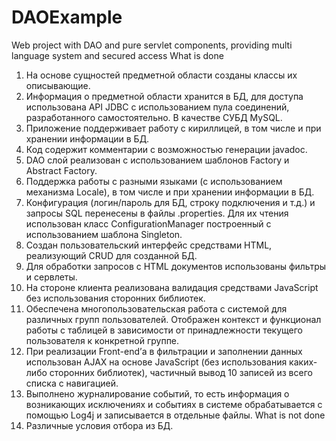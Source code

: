 # DAOExample
Web project with DAO and pure servlet components, providing multi language system and secured access
What is done
1. На основе сущностей предметной области созданы классы их описывающие. 
2. Информация о предметной области хранится в БД, для доступа использована API JDBC с использованием пула соединений, разработанного самостоятельно. В качестве СУБД MySQL.
3. Приложение поддерживает работу с кириллицей, в том числе и при хранении информации в БД.
4. Код содержит комментарии с возможностью генерации javadoc.
5. DAO слой реализован с использованием шаблонов Factory и Abstract Factory.
6. Поддержка работы с разными языками (с использованием механизма Locale), в том числе и при хранении информации в БД.
7. Конфигурация (логин/пароль для БД, строку подключения и т.д.) и запросы SQL перенесены в файлы .properties. Для их чтения использован класс ConfigurationManager построенный с использованием шаблона Singleton.
8. Создан пользовательский интерфейс средствами HTML, реализующий CRUD для созданной БД.
9. Для обработки запросов с HTML документов использованы фильтры и сервлеты.
10. На стороне клиента реализована валидация средствами JavaScript без использования сторонних библиотек.
11. Обеспечена  многопользовательская работа  с  системой  для  различных  групп пользователей. Отображен контекст и функционал работы с таблицей в зависимости от принадлежности текущего пользователя к конкретной группе.
12. При реализации Front-end’а в фильтрации и заполнении данных использован AJAX на основе JavaScript (без  использования  каких-либо  сторонних  библиотек), частичный вывод 10 записей из всего списка с навигацией.
13. Выполнено журналирование  событий,  то  есть  информация  о  возникающих исключениях и событиях в системе обрабатывается с помощью Log4j и записывается в отдельные файлы.
What is not done
1. Различные условия отбора из БД.
